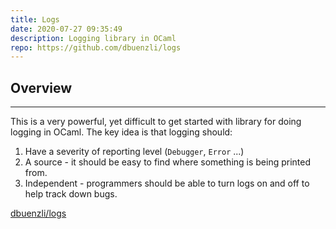 ```yaml
---
title: Logs
date: 2020-07-27 09:35:49
description: Logging library in OCaml
repo: https://github.com/dbuenzli/logs
---
```


## Overview

---

This is a very powerful, yet difficult to get started with library for doing logging in OCaml. The key idea is that logging should:

1. Have a severity of reporting level (`Debugger`, `Error` ...)
2. A source - it should be easy to find where something is being printed from. 
3. Independent - programmers should be able to turn logs on and off to help track down bugs. 

[dbuenzli/logs](https://github.com/dbuenzli/logs)